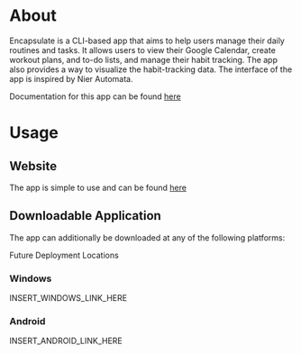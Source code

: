 # About

Encapsulate is a CLI-based app that aims to help users manage their daily routines and tasks. It allows users to view their Google Calendar, create workout plans, and to-do lists, and manage their habit tracking. The app also provides a way to visualize the habit-tracking data. The interface of the app is inspired by Nier Automata.

Documentation for this app can be found [here](INSERT_HOSTED_DOCUSAURUS_LINK_HERE)
# Usage

## Website

The app is simple to use and can be found [here](INSERT_LINK_HERE)
## Downloadable Application

The app can additionally be downloaded at any of the following platforms:

Future Deployment Locations
### Windows

INSERT_WINDOWS_LINK_HERE

### Android
INSERT_ANDROID_LINK_HERE


<!-- 
Lists of commands


- /h, /help
    - List commands
- /s, /start
    - register user with username/password
- /li,/login
    - username
    - password
- /lo, /logout
- /v, /view
    <!-- - LATER calendar (uses calendar api, not embed) not sure how much information it will require -->
 <!--
    - todo
    - workout
    - weather
    - news COUNT(number of headlines/urls to view from google news world)
    - habit
    - history (view the user's past login history)
    - profile
- /a, /add
    - exercise NAME(STR) SETS(STR) REPS(STR)
    - routine NAME(STR)
    - routine EXERCISE_NAME
    - email NUMBER --ALIAS
    - todo
- /r,/remove
    - todo NAME
    - routine NAME
    - exercise NAME
    - habit NAME
    - email NUMBER/ALIAS
- /e, /edit
    - bm NAME 
        - --URL=URL
        - --NAME=NAME
    - email NUMBER/ALIAS
        - --URL=URL
        - --ALIAS=ALIAS
- /s,/set
    - home ADDRESS
    - name NAME
    - password PASS
    - mail NUMBER ALIAS URL
    - bm(bookmark) NAME/URL
- /o, /open (opens link in new tab)
    - maps
    - directions ADDRESS(REQUIRES HOME TO BE SET)
    - q(quercus)
    - gpt
    - bank
    - email NUMBER/ALIAS
    - bm(bookmark) NAME
    - yt 
    - drive
    - docs
    - sheets
    - cal
- /g. /google
    - new
        - cal
        - sheets
        - docs
    - drive/dr
    - cal
    - sheets
    - docs
    - colab -->
